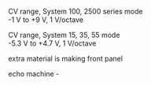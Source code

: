 
CV range, System 100, 2500 series mode	
-1 V to +9 V, 1 V/octave

CV range, System 15, 35, 55 mode	
-5.3 V to +4.7 V, 1 V/octave


extra material is making front panel

echo machine - 